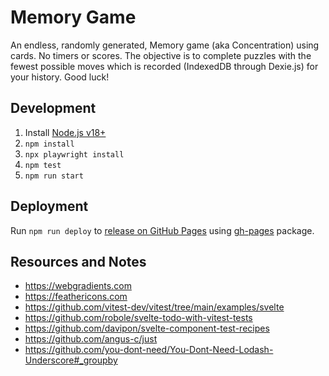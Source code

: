 # Memory Game

An endless, randomly generated, Memory game (aka Concentration) using cards. No timers or scores. The objective is to complete puzzles with the fewest possible moves which is recorded (IndexedDB through Dexie.js) for your history. Good luck!

## Development

1. Install [Node.js v18+](https://nodejs.org/)
2. `npm install`
3. `npx playwright install`
4. `npm test`
5. `npm run start`

## Deployment

Run `npm run deploy` to [release on GitHub Pages](https://vitejs.dev/guide/static-deploy.html#github-pages) using [gh-pages](https://github.com/tschaub/gh-pages) package.

## Resources and Notes

* https://webgradients.com
* https://feathericons.com
* https://github.com/vitest-dev/vitest/tree/main/examples/svelte
* https://github.com/robole/svelte-todo-with-vitest-tests
* https://github.com/davipon/svelte-component-test-recipes
* https://github.com/angus-c/just
* https://github.com/you-dont-need/You-Dont-Need-Lodash-Underscore#_groupby
